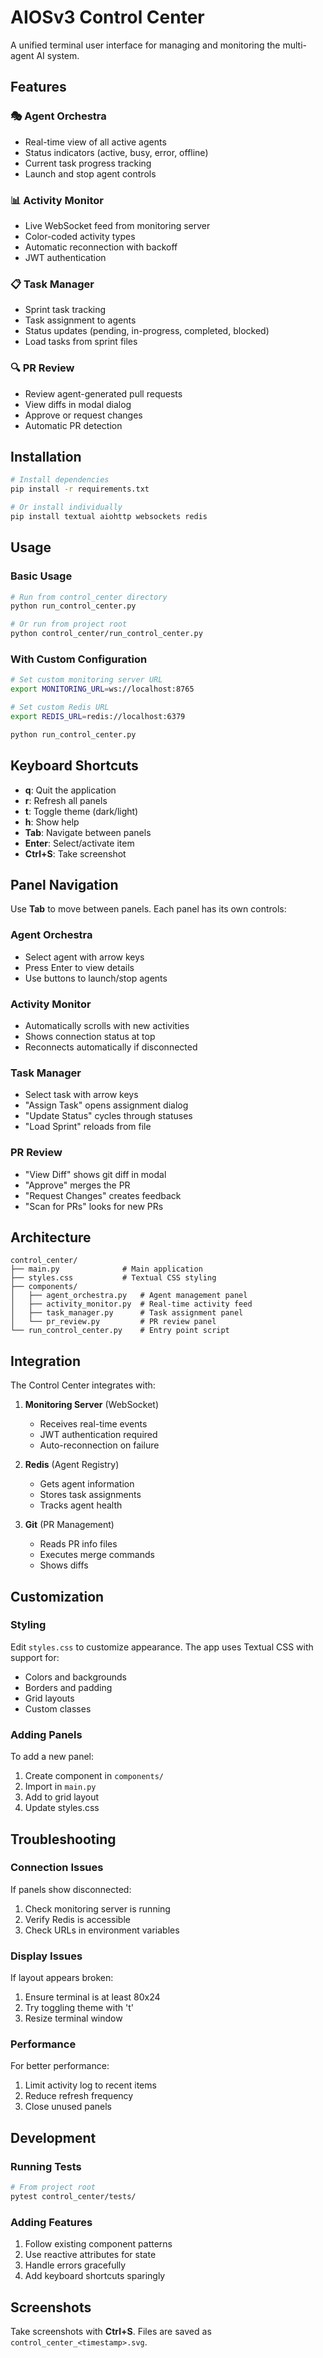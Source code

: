 # AIOSv3 Control Center

A unified terminal user interface for managing and monitoring the multi-agent AI system.

## Features

### 🎭 Agent Orchestra
- Real-time view of all active agents
- Status indicators (active, busy, error, offline)
- Current task progress tracking
- Launch and stop agent controls

### 📊 Activity Monitor
- Live WebSocket feed from monitoring server
- Color-coded activity types
- Automatic reconnection with backoff
- JWT authentication

### 📋 Task Manager
- Sprint task tracking
- Task assignment to agents
- Status updates (pending, in-progress, completed, blocked)
- Load tasks from sprint files

### 🔍 PR Review
- Review agent-generated pull requests
- View diffs in modal dialog
- Approve or request changes
- Automatic PR detection

## Installation

```bash
# Install dependencies
pip install -r requirements.txt

# Or install individually
pip install textual aiohttp websockets redis
```

## Usage

### Basic Usage

```bash
# Run from control_center directory
python run_control_center.py

# Or run from project root
python control_center/run_control_center.py
```

### With Custom Configuration

```bash
# Set custom monitoring server URL
export MONITORING_URL=ws://localhost:8765

# Set custom Redis URL
export REDIS_URL=redis://localhost:6379

python run_control_center.py
```

## Keyboard Shortcuts

- **q**: Quit the application
- **r**: Refresh all panels
- **t**: Toggle theme (dark/light)
- **h**: Show help
- **Tab**: Navigate between panels
- **Enter**: Select/activate item
- **Ctrl+S**: Take screenshot

## Panel Navigation

Use **Tab** to move between panels. Each panel has its own controls:

### Agent Orchestra
- Select agent with arrow keys
- Press Enter to view details
- Use buttons to launch/stop agents

### Activity Monitor
- Automatically scrolls with new activities
- Shows connection status at top
- Reconnects automatically if disconnected

### Task Manager
- Select task with arrow keys
- "Assign Task" opens assignment dialog
- "Update Status" cycles through statuses
- "Load Sprint" reloads from file

### PR Review
- "View Diff" shows git diff in modal
- "Approve" merges the PR
- "Request Changes" creates feedback
- "Scan for PRs" looks for new PRs

## Architecture

```
control_center/
├── main.py              # Main application
├── styles.css           # Textual CSS styling
├── components/
│   ├── agent_orchestra.py   # Agent management panel
│   ├── activity_monitor.py  # Real-time activity feed
│   ├── task_manager.py      # Task assignment panel
│   └── pr_review.py         # PR review panel
└── run_control_center.py    # Entry point script
```

## Integration

The Control Center integrates with:

1. **Monitoring Server** (WebSocket)
   - Receives real-time events
   - JWT authentication required
   - Auto-reconnection on failure

2. **Redis** (Agent Registry)
   - Gets agent information
   - Stores task assignments
   - Tracks agent health

3. **Git** (PR Management)
   - Reads PR info files
   - Executes merge commands
   - Shows diffs

## Customization

### Styling

Edit `styles.css` to customize appearance. The app uses Textual CSS with support for:
- Colors and backgrounds
- Borders and padding
- Grid layouts
- Custom classes

### Adding Panels

To add a new panel:

1. Create component in `components/`
2. Import in `main.py`
3. Add to grid layout
4. Update styles.css

## Troubleshooting

### Connection Issues

If panels show disconnected:
1. Check monitoring server is running
2. Verify Redis is accessible
3. Check URLs in environment variables

### Display Issues

If layout appears broken:
1. Ensure terminal is at least 80x24
2. Try toggling theme with 't'
3. Resize terminal window

### Performance

For better performance:
1. Limit activity log to recent items
2. Reduce refresh frequency
3. Close unused panels

## Development

### Running Tests

```bash
# From project root
pytest control_center/tests/
```

### Adding Features

1. Follow existing component patterns
2. Use reactive attributes for state
3. Handle errors gracefully
4. Add keyboard shortcuts sparingly

## Screenshots

Take screenshots with **Ctrl+S**. Files are saved as `control_center_<timestamp>.svg`.